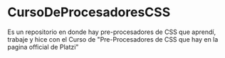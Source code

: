 # CursoDeProcesadoresCSS
Es un repositorio en donde hay pre-procesadores de CSS que aprendí, trabaje y hice con el Curso de "Pre-Procesadores de CSS que hay en la pagina official de Platzi"
